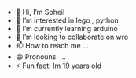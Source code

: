 - 👋 Hi, I’m Soheil
- 👀 I’m interested in lego , python 
- 🌱 I’m currently learning arduino 
- 💞️ I’m looking to collaborate on wro 
- 📫 How to reach me ...
- 😄 Pronouns: ...
- ⚡ Fun fact: Im 19 years old
<!---
Soheilsamandar/Soheilsamandar is a ✨ special ✨ repository because its `README.md` (this file) appears on your GitHub profile.
You can click the Preview link to take a look at your changes.
--->
